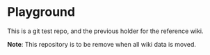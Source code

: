 # Playground

This is a git test repo, and the previous holder for the reference wiki.

**Note**: This repository is to be remove when all wiki data is moved.
